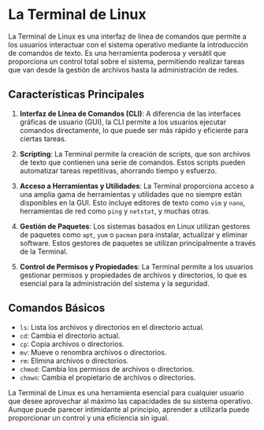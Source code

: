 # La Terminal de Linux

La Terminal de Linux es una interfaz de línea de comandos que permite a los usuarios interactuar con el sistema operativo mediante la introducción de comandos de texto. Es una herramienta poderosa y versátil que proporciona un control total sobre el sistema, permitiendo realizar tareas que van desde la gestión de archivos hasta la administración de redes.

## Características Principales

1. **Interfaz de Línea de Comandos (CLI)**: A diferencia de las interfaces gráficas de usuario (GUI), la CLI permite a los usuarios ejecutar comandos directamente, lo que puede ser más rápido y eficiente para ciertas tareas.

2. **Scripting**: La Terminal permite la creación de scripts, que son archivos de texto que contienen una serie de comandos. Estos scripts pueden automatizar tareas repetitivas, ahorrando tiempo y esfuerzo.

3. **Acceso a Herramientas y Utilidades**: La Terminal proporciona acceso a una amplia gama de herramientas y utilidades que no siempre están disponibles en la GUI. Esto incluye editores de texto como `vim` y `nano`, herramientas de red como `ping` y `netstat`, y muchas otras.

4. **Gestión de Paquetes**: Los sistemas basados en Linux utilizan gestores de paquetes como `apt`, `yum` o `pacman` para instalar, actualizar y eliminar software. Estos gestores de paquetes se utilizan principalmente a través de la Terminal.

5. **Control de Permisos y Propiedades**: La Terminal permite a los usuarios gestionar permisos y propiedades de archivos y directorios, lo que es esencial para la administración del sistema y la seguridad.

## Comandos Básicos

- `ls`: Lista los archivos y directorios en el directorio actual.
- `cd`: Cambia el directorio actual.
- `cp`: Copia archivos o directorios.
- `mv`: Mueve o renombra archivos o directorios.
- `rm`: Elimina archivos o directorios.
- `chmod`: Cambia los permisos de archivos o directorios.
- `chown`: Cambia el propietario de archivos o directorios.

La Terminal de Linux es una herramienta esencial para cualquier usuario que desee aprovechar al máximo las capacidades de su sistema operativo. Aunque puede parecer intimidante al principio, aprender a utilizarla puede proporcionar un control y una eficiencia sin igual.
